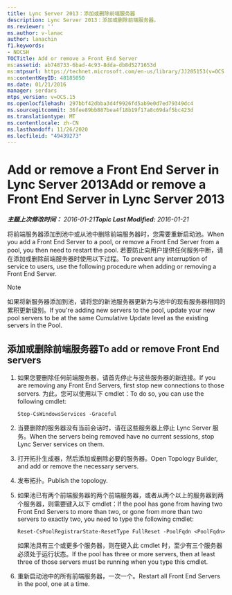 ```yaml
---
title: Lync Server 2013：添加或删除前端服务器
description: Lync Server 2013：添加或删除前端服务器。
ms.reviewer: ''
ms.author: v-lanac
author: lanachin
f1.keywords:
- NOCSH
TOCTitle: Add or remove a Front End Server
ms:assetid: ab748733-6bad-4c93-8dda-db8d5271653d
ms:mtpsurl: https://technet.microsoft.com/en-us/library/JJ205153(v=OCS.15)
ms:contentKeyID: 48185050
ms.date: 01/21/2016
manager: serdars
mtps_version: v=OCS.15
ms.openlocfilehash: 297bbf42dbba3d4f9926fd5ab9e0d7ed79349dc4
ms.sourcegitcommit: 36fee89bb887bea4f18b19f17a8c69daf5bc423d
ms.translationtype: MT
ms.contentlocale: zh-CN
ms.lasthandoff: 11/26/2020
ms.locfileid: "49439273"
---
```

# <a name="add-or-remove-a-front-end-server-in-lync-server-2013"></a><span data-ttu-id="8ac06-103">Add or remove a Front End Server in Lync Server 2013</span><span class="sxs-lookup"><span data-stu-id="8ac06-103">Add or remove a Front End Server in Lync Server 2013</span></span>

<div data-xmlns="http://www.w3.org/1999/xhtml">

<div class="topic" data-xmlns="http://www.w3.org/1999/xhtml" data-msxsl="urn:schemas-microsoft-com:xslt" data-cs="https://msdn.microsoft.com/">

<div data-asp="https://msdn2.microsoft.com/asp">



</div>

<div id="mainSection">

<div id="mainBody"><span data-ttu-id="8ac06-104">

<span> </span></span><span class="sxs-lookup"><span data-stu-id="8ac06-104">

<span> </span></span></span>

<span data-ttu-id="8ac06-105">_**主题上次修改时间：** 2016-01-21_</span><span class="sxs-lookup"><span data-stu-id="8ac06-105">_**Topic Last Modified:** 2016-01-21_</span></span>

<span data-ttu-id="8ac06-106">将前端服务器添加到池中或从池中删除前端服务器时，您需要重新启动池。</span><span class="sxs-lookup"><span data-stu-id="8ac06-106">When you add a Front End Server to a pool, or remove a Front End Server from a pool, you then need to restart the pool.</span></span> <span data-ttu-id="8ac06-107">若要防止向用户提供任何服务中断，请在添加或删除前端服务器时使用以下过程。</span><span class="sxs-lookup"><span data-stu-id="8ac06-107">To prevent any interruption of service to users, use the following procedure when adding or removing a Front End Server.</span></span>

<div>


> [!NOTE]  
> <span data-ttu-id="8ac06-108">如果将新服务器添加到池，请将您的新池服务器更新为与池中的现有服务器相同的累积更新级别。</span><span class="sxs-lookup"><span data-stu-id="8ac06-108">If you're adding new servers to the pool, update your new pool servers to be at the same Cumulative Update level as the existing servers in the Pool.</span></span>



</div>

<div>

## <a name="to-add-or-remove-front-end-servers"></a><span data-ttu-id="8ac06-109">添加或删除前端服务器</span><span class="sxs-lookup"><span data-stu-id="8ac06-109">To add or remove Front End servers</span></span>

1.  <span data-ttu-id="8ac06-110">如果您要删除任何前端服务器，请首先停止与这些服务器的新连接。</span><span class="sxs-lookup"><span data-stu-id="8ac06-110">If you are removing any Front End Servers, first stop new connections to those servers.</span></span> <span data-ttu-id="8ac06-111">为此，您可以使用以下 cmdlet：</span><span class="sxs-lookup"><span data-stu-id="8ac06-111">To do so, you can use the following cmdlet:</span></span>
    
        Stop-CsWindowsServices -Graceful

2.  <span data-ttu-id="8ac06-112">当要删除的服务器没有当前会话时，请在这些服务器上停止 Lync Server 服务。</span><span class="sxs-lookup"><span data-stu-id="8ac06-112">When the servers being removed have no current sessions, stop Lync Server services on them.</span></span>

3.  <span data-ttu-id="8ac06-113">打开拓扑生成器，然后添加或删除必要的服务器。</span><span class="sxs-lookup"><span data-stu-id="8ac06-113">Open Topology Builder, and add or remove the necessary servers.</span></span>

4.  <span data-ttu-id="8ac06-114">发布拓扑。</span><span class="sxs-lookup"><span data-stu-id="8ac06-114">Publish the topology.</span></span>

5.  <span data-ttu-id="8ac06-115">如果池已有两个前端服务器的两个前端服务器，或者从两个以上的服务器到两个服务器，则需要键入以下 cmdlet：</span><span class="sxs-lookup"><span data-stu-id="8ac06-115">If the pool has gone from having two Front End Servers to more than two, or gone from more than two servers to exactly two, you need to type the following cmdlet:</span></span>
    
        Reset-CsPoolRegistrarState-ResetType FullReset -PoolFqdn <PoolFqdn>
    
    <span data-ttu-id="8ac06-116">如果池具有三个或更多个服务器，则在键入此 cmdlet 时，至少有三个服务器必须处于运行状态。</span><span class="sxs-lookup"><span data-stu-id="8ac06-116">If the pool has three or more servers, then at least three of those servers must be running when you type this cmdlet.</span></span>

6.  <span data-ttu-id="8ac06-117">重新启动池中的所有前端服务器，一次一个。</span><span class="sxs-lookup"><span data-stu-id="8ac06-117">Restart all Front End Servers in the pool, one at a time.</span></span>

<span data-ttu-id="8ac06-118"></div>

</div>

<span> </span>

</div>

</div>

</span><span class="sxs-lookup"><span data-stu-id="8ac06-118"></div>

</div>

<span> </span>

</div>

</div>

</span></span></div>

